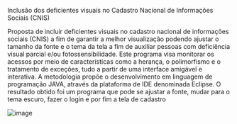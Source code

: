 Inclusão dos deficientes visuais no Cadastro Nacional de Informações Sociais (CNIS) 


Proposta de incluir deficientes visuais no cadastro nacional de informações sociais (CNIS) a fim de garantir a melhor
visualização podendo ajustar o tamanho da fonte e o tema da tela a fim de
auxiliar pessoas com deficiência visual parcial e/ou fotossensibilidade. 
Este programa visa monitorar os acessos por meio de características como a
herança, o polimorfismo e o tratamento de exceções, tudo a partir de uma
interface amigável e interativa. A metodologia propõe o desenvolvimento em
linguagem de programação JAVA, através da plataforma de IDE denominada
Eclipse. O resultado obtido foi um programa que pode se ajustar a fonte, mudar
para o tema escuro, fazer o login e por fim a tela de cadastro

![image](https://github.com/Aninha33/Trabalho-Multidisciplinar-POO/assets/36998500/df549b0e-d62d-493b-9a4b-a8f66fb580bb)
